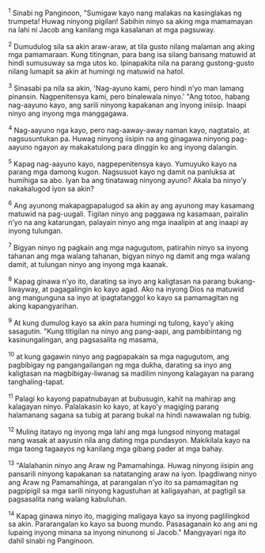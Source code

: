 <sup>1</sup>
Sinabi ng Panginoon, "Sumigaw kayo nang malakas na kasinglakas ng trumpeta! Huwag ninyong pigilan! Sabihin ninyo sa aking mga mamamayan na lahi ni Jacob ang kanilang mga kasalanan at mga pagsuway. 

<sup>2</sup>
Dumudulog sila sa akin araw-araw, at tila gusto nilang malaman ang aking mga pamamaraan. Kung titingnan, para bang isa silang bansang matuwid at hindi sumusuway sa mga utos ko. Ipinapakita nila na parang gustong-gusto nilang lumapit sa akin at humingi ng matuwid na hatol. 

<sup>3</sup>
Sinasabi pa nila sa akin, 'Nag-ayuno kami, pero hindi nʼyo man lamang pinansin. Nagpenitensya kami, pero binalewala ninyo.' "Ang totoo, habang nag-aayuno kayo, ang sarili ninyong kapakanan ang inyong iniisip. Inaapi ninyo ang inyong mga manggagawa. 

<sup>4</sup>
Nag-aayuno nga kayo, pero nag-aaway-away naman kayo, nagtatalo, at nagsusuntukan pa. Huwag ninyong iisipin na ang ginagawa ninyong pag-aayuno ngayon ay makakatulong para dinggin ko ang inyong dalangin. 

<sup>5</sup>
Kapag nag-aayuno kayo, nagpepenitensya kayo. Yumuyuko kayo na parang mga damong kugon. Nagsusuot kayo ng damit na panluksa at humihiga sa abo. Iyan ba ang tinatawag ninyong ayuno? Akala ba ninyoʼy nakakalugod iyon sa akin? 

<sup>6</sup>
Ang ayunong makapagpapalugod sa akin ay ang ayunong may kasamang matuwid na pag-uugali. Tigilan ninyo ang paggawa ng kasamaan, pairalin nʼyo na ang katarungan, palayain ninyo ang mga inaalipin at ang inaapi ay inyong tulungan. 

<sup>7</sup>
Bigyan ninyo ng pagkain ang mga nagugutom, patirahin ninyo sa inyong tahanan ang mga walang tahanan, bigyan ninyo ng damit ang mga walang damit, at tulungan ninyo ang inyong mga kaanak. 

<sup>8</sup>
Kapag ginawa nʼyo ito, darating sa inyo ang kaligtasan na parang bukang-liwayway, at pagagalingin ko kayo agad. Ako na inyong Dios na matuwid ang mangunguna sa inyo at ipagtatanggol ko kayo sa pamamagitan ng aking kapangyarihan. 

<sup>9</sup>
At kung dumulog kayo sa akin para humingi ng tulong, kayoʼy aking sasagutin. "Kung titigilan na ninyo ang pang-aapi, ang pambibintang ng kasinungalingan, ang pagsasalita ng masama, 

<sup>10</sup>
at kung gagawin ninyo ang pagpapakain sa mga nagugutom, ang pagbibigay ng pangangailangan ng mga dukha, darating sa inyo ang kaligtasan na magbibigay-liwanag sa madilim ninyong kalagayan na parang tanghaling-tapat. 

<sup>11</sup>
Palagi ko kayong papatnubayan at bubusugin, kahit na mahirap ang kalagayan ninyo. Palalakasin ko kayo, at kayoʼy magiging parang halamanang sagana sa tubig at parang bukal na hindi nawawalan ng tubig. 

<sup>12</sup>
Muling itatayo ng inyong mga lahi ang mga lungsod ninyong matagal nang wasak at aayusin nila ang dating mga pundasyon. Makikilala kayo na mga taong tagaayos ng kanilang mga gibang pader at mga bahay. 

<sup>13</sup>
"Alalahanin ninyo ang Araw ng Pamamahinga. Huwag ninyong iisipin ang pansarili ninyong kapakanan sa natatanging araw na iyon. Ipagdiwang ninyo ang Araw ng Pamamahinga, at parangalan nʼyo ito sa pamamagitan ng pagpipigil sa mga sarili ninyong kagustuhan at kaligayahan, at pagtigil sa pagsasalita nang walang kabuluhan. 

<sup>14</sup>
Kapag ginawa ninyo ito, magiging maligaya kayo sa inyong paglilingkod sa akin. Pararangalan ko kayo sa buong mundo. Pasasaganain ko ang ani ng lupaing inyong minana sa inyong ninunong si Jacob." Mangyayari nga ito dahil sinabi ng Panginoon.